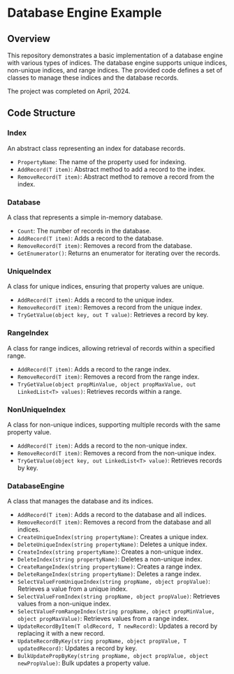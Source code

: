 # Database Engine Example

## Overview

This repository demonstrates a basic implementation of a database engine with various types of indices. The database engine supports unique indices, non-unique indices, and range indices. The provided code defines a set of classes to manage these indices and the database records.

The project was completed on April, 2024.

## Code Structure

### Index<T>

An abstract class representing an index for database records.

- `PropertyName`: The name of the property used for indexing.
- `AddRecord(T item)`: Abstract method to add a record to the index.
- `RemoveRecord(T item)`: Abstract method to remove a record from the index.

### Database<T>

A class that represents a simple in-memory database.

- `Count`: The number of records in the database.
- `AddRecord(T item)`: Adds a record to the database.
- `RemoveRecord(T item)`: Removes a record from the database.
- `GetEnumerator()`: Returns an enumerator for iterating over the records.

### UniqueIndex<T>

A class for unique indices, ensuring that property values are unique.

- `AddRecord(T item)`: Adds a record to the unique index.
- `RemoveRecord(T item)`: Removes a record from the unique index.
- `TryGetValue(object key, out T value)`: Retrieves a record by key.

### RangeIndex<T>

A class for range indices, allowing retrieval of records within a specified range.

- `AddRecord(T item)`: Adds a record to the range index.
- `RemoveRecord(T item)`: Removes a record from the range index.
- `TryGetValue(object propMinValue, object propMaxValue, out LinkedList<T> values)`: Retrieves records within a range.

### NonUniqueIndex<T>

A class for non-unique indices, supporting multiple records with the same property value.

- `AddRecord(T item)`: Adds a record to the non-unique index.
- `RemoveRecord(T item)`: Removes a record from the non-unique index.
- `TryGetValue(object key, out LinkedList<T> value)`: Retrieves records by key.

### DatabaseEngine<T>

A class that manages the database and its indices.

- `AddRecord(T item)`: Adds a record to the database and all indices.
- `RemoveRecord(T item)`: Removes a record from the database and all indices.
- `CreateUniqueIndex(string propertyName)`: Creates a unique index.
- `DeleteUniqueIndex(string propertyName)`: Deletes a unique index.
- `CreateIndex(string propertyName)`: Creates a non-unique index.
- `DeleteIndex(string propertyName)`: Deletes a non-unique index.
- `CreateRangeIndex(string propertyName)`: Creates a range index.
- `DeleteRangeIndex(string propertyName)`: Deletes a range index.
- `SelectValueFromUniqueIndex(string propName, object propValue)`: Retrieves a value from a unique index.
- `SelectValueFromIndex(string propName, object propValue)`: Retrieves values from a non-unique index.
- `SelectValueFromRangeIndex(string propName, object propMinValue, object propMaxValue)`: Retrieves values from a range index.
- `UpdateRecordByItem(T oldRecord, T newRecord)`: Updates a record by replacing it with a new record.
- `UpdateRecordByKey(string propName, object propValue, T updatedRecord)`: Updates a record by key.
- `BulkUpdatePropByKey(string propName, object propValue, object newPropValue)`: Bulk updates a property value.
